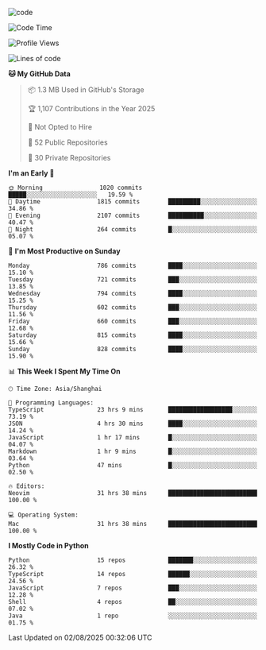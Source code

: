
<!--
**liuyaanng/liuyaanng** is a ✨ _special_ ✨ repository because its `README.md` (this file) appears on your GitHub profile.

Here are some ideas to get you started:

- 🔭 I’m currently working on ...
- 🌱 I’m currently learning ...
- 👯 I’m looking to collaborate on ...
- 🤔 I’m looking for help with ...
- 💬 Ask me about ...
- 📫 How to reach me: ...
- 😄 Pronouns: ...
- ⚡ Fun fact: ...
-->


![code](https://cdn.jsdelivr.net/gh/liuyaanng/liuyaanng@1.0/code.gif) 

<!--START_SECTION:waka-->
![Code Time](http://img.shields.io/badge/Code%20Time-1%2C755%20hrs%2017%20mins-blue)

![Profile Views](http://img.shields.io/badge/Profile%20Views-0-blue)

![Lines of code](https://img.shields.io/badge/From%20Hello%20World%20I%27ve%20Written-26.3%20million%20lines%20of%20code-blue)

**🐱 My GitHub Data** 

> 📦 1.3 MB Used in GitHub's Storage 
 > 
> 🏆 1,107 Contributions in the Year 2025
 > 
> 🚫 Not Opted to Hire
 > 
> 📜 52 Public Repositories 
 > 
> 🔑 30 Private Repositories 
 > 
**I'm an Early 🐤** 

```text
🌞 Morning                1020 commits        █████░░░░░░░░░░░░░░░░░░░░   19.59 % 
🌆 Daytime                1815 commits        █████████░░░░░░░░░░░░░░░░   34.86 % 
🌃 Evening                2107 commits        ██████████░░░░░░░░░░░░░░░   40.47 % 
🌙 Night                  264 commits         █░░░░░░░░░░░░░░░░░░░░░░░░   05.07 % 
```
📅 **I'm Most Productive on Sunday** 

```text
Monday                   786 commits         ████░░░░░░░░░░░░░░░░░░░░░   15.10 % 
Tuesday                  721 commits         ███░░░░░░░░░░░░░░░░░░░░░░   13.85 % 
Wednesday                794 commits         ████░░░░░░░░░░░░░░░░░░░░░   15.25 % 
Thursday                 602 commits         ███░░░░░░░░░░░░░░░░░░░░░░   11.56 % 
Friday                   660 commits         ███░░░░░░░░░░░░░░░░░░░░░░   12.68 % 
Saturday                 815 commits         ████░░░░░░░░░░░░░░░░░░░░░   15.66 % 
Sunday                   828 commits         ████░░░░░░░░░░░░░░░░░░░░░   15.90 % 
```


📊 **This Week I Spent My Time On** 

```text
🕑︎ Time Zone: Asia/Shanghai

💬 Programming Languages: 
TypeScript               23 hrs 9 mins       ██████████████████░░░░░░░   73.19 % 
JSON                     4 hrs 30 mins       ████░░░░░░░░░░░░░░░░░░░░░   14.24 % 
JavaScript               1 hr 17 mins        █░░░░░░░░░░░░░░░░░░░░░░░░   04.07 % 
Markdown                 1 hr 9 mins         █░░░░░░░░░░░░░░░░░░░░░░░░   03.64 % 
Python                   47 mins             █░░░░░░░░░░░░░░░░░░░░░░░░   02.50 % 

🔥 Editors: 
Neovim                   31 hrs 38 mins      █████████████████████████   100.00 % 

💻 Operating System: 
Mac                      31 hrs 38 mins      █████████████████████████   100.00 % 
```

**I Mostly Code in Python** 

```text
Python                   15 repos            ███████░░░░░░░░░░░░░░░░░░   26.32 % 
TypeScript               14 repos            ██████░░░░░░░░░░░░░░░░░░░   24.56 % 
JavaScript               7 repos             ███░░░░░░░░░░░░░░░░░░░░░░   12.28 % 
Shell                    4 repos             ██░░░░░░░░░░░░░░░░░░░░░░░   07.02 % 
Java                     1 repo              ░░░░░░░░░░░░░░░░░░░░░░░░░   01.75 % 
```




 Last Updated on 02/08/2025 00:32:06 UTC
<!--END_SECTION:waka-->
